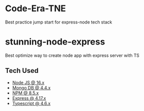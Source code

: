 # Code-Era-TNE
Best practice jump start for express-node tech stack

# stunning-node-express
Best optimize way to create node app with express server with TS

## Tech Used

-   [Node JS @ 16.x](https://nodejs.org/en/)
-   [Mongo DB @ 4.4.x](https://www.mongodb.com/)
-   [NPM @ 8.5.x](https://www.npmjs.com/)
-   [Express @ 4.17.x](https://expressjs.com/)
-   [Typescript @ 4.6.x](https://www.typescriptlang.org/)